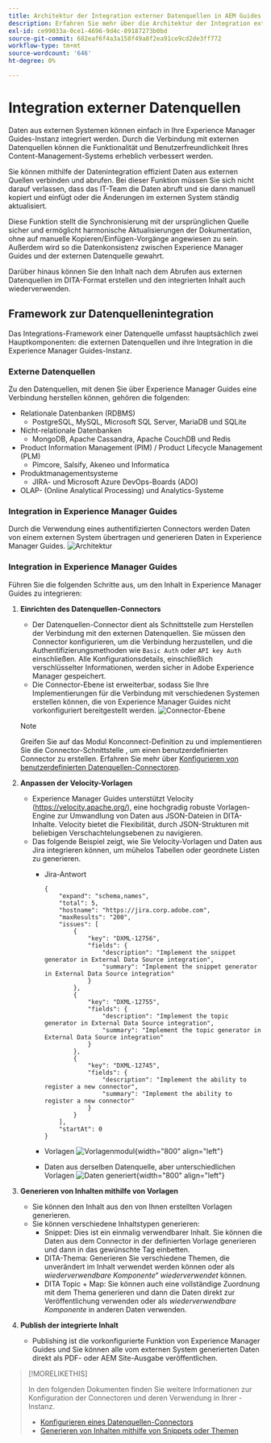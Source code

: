 ```yaml
---
title: Architektur der Integration externer Datenquellen in AEM Guides
description: Erfahren Sie mehr über die Architektur der Integration externer Datenquellen in AEM Guides.
exl-id: ce99033a-0ce1-4696-9d4c-89187273b0bd
source-git-commit: 682eaf6f4a3a158f49a8f2ea91ce9cd2de3ff772
workflow-type: tm+mt
source-wordcount: '646'
ht-degree: 0%

---
```


# Integration externer Datenquellen

Daten aus externen Systemen können einfach in Ihre Experience Manager Guides-Instanz integriert werden. Durch die Verbindung mit externen Datenquellen können die Funktionalität und Benutzerfreundlichkeit Ihres Content-Management-Systems erheblich verbessert werden.


Sie können mithilfe der Datenintegration effizient Daten aus externen Quellen verbinden und abrufen. Bei dieser Funktion müssen Sie sich nicht darauf verlassen, dass das IT-Team die Daten abruft und sie dann manuell kopiert und einfügt oder die Änderungen im externen System ständig aktualisiert.

Diese Funktion stellt die Synchronisierung mit der ursprünglichen Quelle sicher und ermöglicht harmonische Aktualisierungen der Dokumentation, ohne auf manuelle Kopieren/Einfügen-Vorgänge angewiesen zu sein. Außerdem wird so die Datenkonsistenz zwischen Experience Manager Guides und der externen Datenquelle gewahrt.

Darüber hinaus können Sie den Inhalt nach dem Abrufen aus externen Datenquellen im DITA-Format erstellen und den integrierten Inhalt auch wiederverwenden.


## Framework zur Datenquellenintegration

Das Integrations-Framework einer Datenquelle umfasst hauptsächlich zwei Hauptkomponenten: die externen Datenquellen und ihre Integration in die Experience Manager Guides-Instanz.

### Externe Datenquellen

Zu den Datenquellen, mit denen Sie über Experience Manager Guides eine Verbindung herstellen können, gehören die folgenden:

- Relationale Datenbanken (RDBMS)
   - PostgreSQL, MySQL, Microsoft SQL Server, MariaDB und SQLite
- Nicht-relationale Datenbanken
   - MongoDB, Apache Cassandra, Apache CouchDB und Redis
- Product Information Management (PIM) / Product Lifecycle Management (PLM)
   - Pimcore, Salsify, Akeneo und Informatica
- Produktmanagementsysteme
   - JIRA- und Microsoft Azure DevOps-Boards (ADO)
- OLAP- (Online Analytical Processing) und Analytics-Systeme

### Integration in Experience Manager Guides



Durch die Verwendung eines authentifizierten Connectors werden Daten von einem externen System übertragen und generieren Daten in Experience Manager Guides.
![Architektur](assets/konnect-architecture.png)


### Integration in Experience Manager Guides

Führen Sie die folgenden Schritte aus, um den Inhalt in Experience Manager Guides zu integrieren:

1. **Einrichten des Datenquellen-Connectors**
   - Der Datenquellen-Connector dient als Schnittstelle zum Herstellen der Verbindung mit den externen Datenquellen. Sie müssen den Connector konfigurieren, um die Verbindung herzustellen, und die Authentifizierungsmethoden wie `Basic Auth` oder `API key Auth` einschließen. Alle Konfigurationsdetails, einschließlich verschlüsselter Informationen, werden sicher in Adobe Experience Manager gespeichert.
   - Die Connector-Ebene ist erweiterbar, sodass Sie Ihre Implementierungen für die Verbindung mit verschiedenen Systemen erstellen können, die von Experience Manager Guides nicht vorkonfiguriert bereitgestellt werden.
     ![Connector-Ebene](assets/data-source-connector-layer.jpg)
   >[!NOTE]
   >
   > Greifen Sie auf das Modul Konconnect-Definition zu und implementieren Sie die Connector-Schnittstelle , um einen benutzerdefinierten Connector zu erstellen. Erfahren Sie mehr über [Konfigurieren von benutzerdefinierten Datenquellen-Connectoren](./conf-custom-data-source-connector.md).

1. **Anpassen der Velocity-Vorlagen**

   - Experience Manager Guides unterstützt Velocity (https://velocity.apache.org/), eine hochgradig robuste Vorlagen-Engine zur Umwandlung von Daten aus JSON-Dateien in DITA-Inhalte. Velocity bietet die Flexibilität, durch JSON-Strukturen mit beliebigen Verschachtelungsebenen zu navigieren.
   - Das folgende Beispiel zeigt, wie Sie Velocity-Vorlagen und Daten aus Jira integrieren können, um mühelos Tabellen oder geordnete Listen zu generieren.
      - Jira-Antwort

        ```
        {
            "expand": "schema,names",
            "total": 5,
            "hostname": "https://jira.corp.adobe.com",
            "maxResults": "200",
            "issues": [
                {
                    "key": "DXML-12756",
                    "fields": {
                        "description": "Implement the snippet generator in External Data Source integration",
                        "summary": "Implement the snippet generator in External Data Source integration"
                    }
                },
                {
                    "key": "DXML-12755",
                    "fields": {
                        "description": "Implement the topic generator in External Data Source integration",
                        "summary": "Implement the topic generator in External Data Source integration"
                    }
                },
                {
                    "key": "DXML-12745",
                    "fields": {
                        "description": "Implement the ability to register a new connector",
                        "summary": "Implement the ability to register a new connector"
                    }
                }
            ],
            "startAt": 0
        }
        ```

      - Vorlagen
        ![Vorlagenmodul](assets/data-source-TemplatingEngine.png){width="800" align="left"}
      - Daten aus derselben Datenquelle, aber unterschiedlichen Vorlagen
        ![Daten generiert](assets/data-source-templates-topics.png){width="800" align="left"}

1. **Generieren von Inhalten mithilfe von Vorlagen**
   - Sie können den Inhalt aus den von Ihnen erstellten Vorlagen generieren.
   - Sie können verschiedene Inhaltstypen generieren:
      - Snippet: Dies ist ein einmalig verwendbarer Inhalt. Sie können die Daten aus dem Connector in der definierten Vorlage generieren und dann in das gewünschte Tag einbetten.
      - DITA-Thema: Generieren Sie verschiedene Themen, die unverändert im Inhalt verwendet werden können oder als *wiederverwendbare Komponente“ wiederverwendet* können.
      - DITA Topic + Map: Sie können auch eine vollständige Zuordnung mit dem Thema generieren und dann die Daten direkt zur Veröffentlichung verwenden oder als *wiederverwendbare Komponente* in anderen Daten verwenden.


1. **Publish der integrierte Inhalt**
   - Publishing ist die vorkonfigurierte Funktion von Experience Manager Guides und Sie können alle vom externen System generierten Daten direkt als PDF- oder AEM Site-Ausgabe veröffentlichen.

>[!MORELIKETHIS]
>
> In den folgenden Dokumenten finden Sie weitere Informationen zur Konfiguration der Connectoren und deren Verwendung in Ihrer -Instanz.
> - [Konfigurieren eines Datenquellen-Connectors](../../../install-guide/conf-data-source-connector-tools.md)
> - [Generieren von Inhalten mithilfe von Snippets oder Themen](../../../user-guide/web-editor-content-snippet.md)
